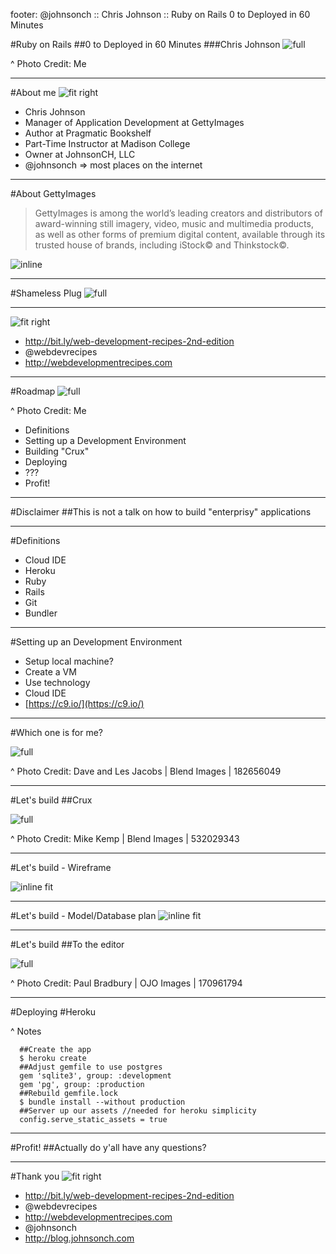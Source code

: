footer: @johnsonch :: Chris Johnson :: Ruby on Rails 0 to Deployed in 60 Minutes

#Ruby on Rails
##0 to Deployed in 60 Minutes
###Chris Johnson
![full](images/IMG_5283.jpg)

^ Photo Credit: Me

---
#About me
![fit right](http://www.johnsonch.com/images/me.jpg)

* Chris Johnson
* Manager of Application Development at GettyImages
* Author at Pragmatic Bookshelf
* Part-Time Instructor at Madison College
* Owner at JohnsonCH, LLC
* @johnsonch => most places on the internet

---
#About GettyImages

> GettyImages is among the world’s leading creators and distributors of award-winning still imagery, video, music and multimedia products, as well as other forms of premium digital content, available through its trusted house of brands, including iStock© and Thinkstock©.

![inline](http://cyberpunklibrarian.com/wp-content/uploads/2014/03/getty_images_logo.jpg)

---
#Shameless Plug
![full](images/wbdev2_xlargebeta.jpg)

---
![fit right](images/wbdev2_xlargebeta.jpg)

* http://bit.ly/web-development-recipes-2nd-edition
* @webdevrecipes
* http://webdevelopmentrecipes.com

---
#Roadmap
![full](images/IMG_6005.jpg)

^ Photo Credit: Me

* Definitions
* Setting up a Development Environment
* Building "Crux"
* Deploying
* ???
* Profit!

---
#Disclaimer
##This is not a talk on how to build "enterprisy" applications

---
#Definitions
* Cloud IDE
* Heroku
* Ruby
* Rails
* Git
* Bundler

---
#Setting up an Development Environment
* Setup local machine?
* Create a VM
* Use <insert hot new provisioning> technology
* Cloud IDE
 * [https://c9.io/](https://c9.io/)

---
#Which one is for me?

![full](images/182656049.jpg)

^ Photo Credit: Dave and Les Jacobs | Blend Images | 182656049

---
#Let's build
##Crux

![full](images/532029343.jpg)

^ Photo Credit: Mike Kemp | Blend Images | 532029343

---
#Let's build - Wireframe

![inline fit](https://dl.dropboxusercontent.com/s/i2tmld3lp0keo31/2015-04-24%20at%208.31%20PM.png)

---
#Let's build - Model/Database plan
![inline fit](https://dl.dropboxusercontent.com/s/ls8zmsd4zqsap5x/2015-04-24%20at%208.34%20PM.png)



---
#Let's build
##To the editor

![full](images/170961794.jpg)

^ Photo Credit: Paul Bradbury | OJO Images | 170961794

---
#Deploying
#Heroku

^ Notes
```
  ##Create the app
  $ heroku create
  ##Adjust gemfile to use postgres
  gem 'sqlite3', group: :development
  gem 'pg', group: :production
  ##Rebuild gemfile.lock
  $ bundle install --without production
  ##Server up our assets //needed for heroku simplicity
  config.serve_static_assets = true
```

---
#Profit!
##Actually do y'all have any questions?

---
#Thank you
![fit right](images/wbdev2_xlargebeta.jpg)

* http://bit.ly/web-development-recipes-2nd-edition
* @webdevrecipes
* http://webdevelopmentrecipes.com
* @johnsonch
* http://blog.johnsonch.com
